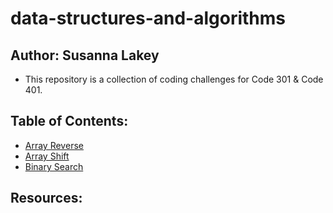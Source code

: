 # data-structures-and-algorithms

## Author:  Susanna Lakey
* This repository is a collection of coding challenges for Code 301 & Code 401.

## Table of Contents:
* [Array Reverse](code-challenges/arrayReverse/array-reverse.js)
* [Array Shift](code-challenges/arrayShift/array-shift.js)
* [Binary Search](code-challenges/arrayBinarySearch/array-binary-search.js)



## Resources:

